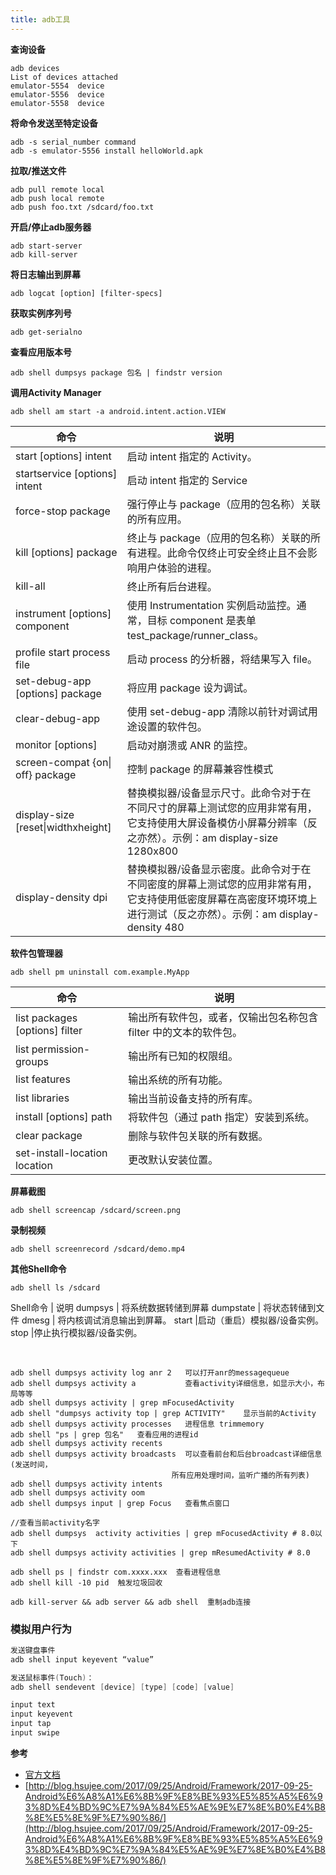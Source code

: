 ```yaml
---
title: adb工具
---
```




**查询设备**

    adb devices
    List of devices attached
    emulator-5554  device
    emulator-5556  device
    emulator-5558  device

**将命令发送至特定设备**

    adb -s serial_number command
    adb -s emulator-5556 install helloWorld.apk

**拉取/推送文件**

    adb pull remote local
    adb push local remote
    adb push foo.txt /sdcard/foo.txt

**开启/停止adb服务器**

    adb start-server
    adb kill-server

**将日志输出到屏幕**    

    adb logcat [option] [filter-specs]

**获取实例序列号**

    adb get-serialno
    
**查看应用版本号**

    adb shell dumpsys package 包名 | findstr version

**调用Activity Manager**

    adb shell am start -a android.intent.action.VIEW

| 命令                               | 说明                                                                                                                                                                |
| ---------------------------------- | ------------------------------------------------------------------------------------------------------------------------------------------------------------------- |
| start [options] intent             | 启动 intent 指定的 Activity。                                                                                                                                       |
| startservice [options] intent      | 启动 intent 指定的 Service                                                                                                                                          |
| force-stop package                 | 强行停止与 package（应用的包名称）关联的所有应用。                                                                                                                  |
| kill [options] package             | 终止与 package（应用的包名称）关联的所有进程。此命令仅终止可安全终止且不会影响用户体验的进程。                                                                      |
| kill-all                           | 终止所有后台进程。                                                                                                                                                  |
| instrument [options] component     | 使用 Instrumentation 实例启动监控。通常，目标 component 是表单 test_package/runner_class。                                                                          |
| profile start process file         | 启动 process 的分析器，将结果写入 file。                                                                                                                            |
| set-debug-app [options] package    | 将应用 package 设为调试。                                                                                                                                           |
| clear-debug-app                    | 使用 set-debug-app 清除以前针对调试用途设置的软件包。                                                                                                               |
| monitor [options]                  | 启动对崩溃或 ANR 的监控。                                                                                                                                           |
| screen-compat {on\| off} package   | 控制 package 的屏幕兼容性模式                                                                                                                                       |
| display-size [reset\|widthxheight] | 替换模拟器/设备显示尺寸。此命令对于在不同尺寸的屏幕上测试您的应用非常有用，它支持使用大屏设备模仿小屏幕分辨率（反之亦然）。示例：am display-size 1280x800           |
| display-density dpi                | 替换模拟器/设备显示密度。此命令对于在不同密度的屏幕上测试您的应用非常有用，它支持使用低密度屏幕在高密度环境环境上进行测试（反之亦然）。示例：am display-density 480 |


**软件包管理器**

    adb shell pm uninstall com.example.MyApp

| 命令                           | 说明                                                             |
| ------------------------------ | ---------------------------------------------------------------- |
| list packages [options] filter | 输出所有软件包，或者，仅输出包名称包含 filter 中的文本的软件包。 |
| list permission-groups         | 输出所有已知的权限组。                                           |
| list features                  | 输出系统的所有功能。                                             |
| list libraries                 | 输出当前设备支持的所有库。                                       |
| install [options] path         | 将软件包（通过 path 指定）安装到系统。                           |
| clear package                  | 删除与软件包关联的所有数据。                                     |
| set-install-location location  | 更改默认安装位置。                                               |


**屏幕截图**

    adb shell screencap /sdcard/screen.png

**录制视频**

    adb shell screenrecord /sdcard/demo.mp4

**其他Shell命令**

    adb shell ls /sdcard

Shell命令 | 说明
dumpsys | 将系统数据转储到屏幕
dumpstate | 将状态转储到文件
dmesg | 将内核调试消息输出到屏幕。 
start |启动（重启）模拟器/设备实例。
stop |停止执行模拟器/设备实例。

<br/>

    adb shell dumpsys activity log anr 2   可以打开anr的messagequeue
    adb shell dumpsys activity a           查看activity详细信息，如显示大小，布局等等
    adb shell dumpsys activity | grep mFocusedActivity
    adb shell "dumpsys activity top | grep ACTIVITY"    显示当前的Activity
    adb shell dumpsys activity processes   进程信息 trimmemory
    adb shell "ps | grep 包名"   查看应用的进程id
    adb shell dumpsys activity recents
    adb shell dumpsys activity broadcasts  可以查看前台和后台broadcast详细信息(发送时间，
                                        所有应用处理时间，监听广播的所有列表)
    adb shell dumpsys activity intents
    adb shell dumpsys activity oom
    adb shell dumpsys input | grep Focus   查看焦点窗口

    //查看当前activity名字
    adb shell dumpsys  activity activities | grep mFocusedActivity # 8.0以下
    adb shell dumpsys activity activities | grep mResumedActivity # 8.0

    adb shell ps | findstr com.xxxx.xxx  查看进程信息
    adb shell kill -10 pid  触发垃圾回收

    adb kill-server && adb server && adb shell  重制adb连接





### 模拟用户行为

```Java
发送键盘事件
adb shell input keyevent “value”

发送鼠标事件(Touch)：
adb shell sendevent [device] [type] [code] [value]

input text 
input keyevent 
input tap 
input swipe 

```



**参考**

- [官方文档](https://developer.android.com/studio/command-line/adb?hl=zh-cn)
- [http://blog.hsujee.com/2017/09/25/Android/Framework/2017-09-25-Android%E6%A8%A1%E6%8B%9F%E8%BE%93%E5%85%A5%E6%93%8D%E4%BD%9C%E7%9A%84%E5%AE%9E%E7%8E%B0%E4%B8%8E%E5%8E%9F%E7%90%86/](http://blog.hsujee.com/2017/09/25/Android/Framework/2017-09-25-Android%E6%A8%A1%E6%8B%9F%E8%BE%93%E5%85%A5%E6%93%8D%E4%BD%9C%E7%9A%84%E5%AE%9E%E7%8E%B0%E4%B8%8E%E5%8E%9F%E7%90%86/)
